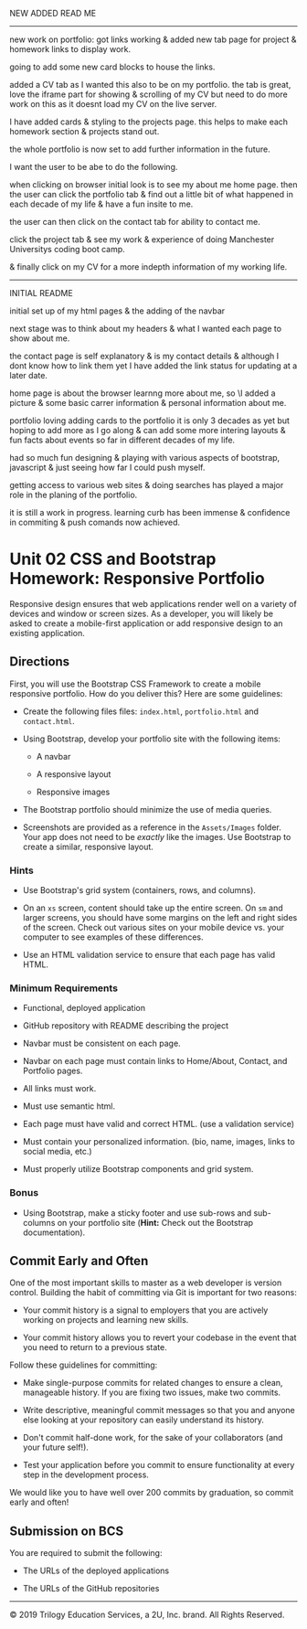 NEW ADDED READ ME
**********************
new work on portfolio: got links working & added new tab page for project & homework links to display work.

going to add some new card blocks to house the links.

added a CV tab as I wanted this also to be on my portfolio. the tab is great, love the iframe part for showing & scrolling of my CV but need to do more work on this as it doesnt load my CV on the live server.

I have added cards & styling to the projects page. this helps to make each homework section & projects stand out.

the whole portfolio is now set to add further information in the future.

I want the user to be abe to do the following.

when clicking on browser initial look is to see my about me home page.
then the user can click the portfolio tab & find out a little bit of what happened in each decade of my life & have a fun insite to me.

the user can then click on the contact tab for ability to contact me.

click the project tab & see my work & experience of doing Manchester Universitys coding boot camp.

& finally click on my CV for a more indepth information of my working life.

********************
INITIAL README

initial set up of my html pages & the adding of the navbar

next stage was to think about my headers & what I wanted each page to show about me.

the contact page is self explanatory & is my contact details & although I dont know how to link them yet I have added the link status for updating at a later date.

home page is about the browser learnng more about me, so \I added a picture & some basic carrer information & personal information about me.

portfolio loving adding cards to the portfolio it is only 3 decades as yet but hoping to add more as I go along & can add some more intering layouts & fun facts about events so far in different decades of my life.

had so much fun designing & playing with various aspects of bootstrap, javascript & just seeing how far I could push myself. 

getting access to various web sites & doing searches has played a major role in the planing of the portfolio.

it is still a work in progress. learning curb has been immense & confidence in commiting & push comands now achieved.

# Unit 02 CSS and Bootstrap Homework: Responsive Portfolio

Responsive design ensures that web applications render well on a variety of devices and window or screen sizes. As a developer, you will likely be asked to create a mobile-first application or add responsive design to an existing application. 


## Directions

First, you will use the Bootstrap CSS Framework to create a mobile responsive portfolio. How do you deliver this? Here are some guidelines:

* Create the following files files: `index.html`, `portfolio.html` and `contact.html`.

* Using Bootstrap, develop your portfolio site with the following items:

   * A navbar

   * A responsive layout

   * Responsive images

* The Bootstrap portfolio should minimize the use of media queries.

* Screenshots are provided as a reference in the `Assets/Images` folder. Your app does not need to be _exactly_ like the images. Use Bootstrap to create a similar, responsive layout.

### Hints

* Use Bootstrap's grid system (containers, rows, and columns).

* On an `xs` screen, content should take up the entire screen. On `sm` and larger screens, you should have some margins on the left and right sides of the screen. Check out various sites on your mobile device vs. your computer to see examples of these differences.

* Use an HTML validation service to ensure that each page has valid HTML.

### Minimum Requirements

* Functional, deployed application

* GitHub repository with README describing the project

* Navbar must be consistent on each page.

* Navbar on each page must contain links to Home/About, Contact, and Portfolio pages.

* All links must work.

* Must use semantic html.

* Each page must have valid and correct HTML. (use a validation service)

* Must contain your personalized information. (bio, name, images, links to social media, etc.)

* Must properly utilize Bootstrap components and grid system.

### Bonus

* Using Bootstrap, make a sticky footer and use sub-rows and sub-columns on your portfolio site (**Hint:** Check out the Bootstrap documentation).

## Commit Early and Often

One of the most important skills to master as a web developer is version control. Building the habit of committing via Git is important for two reasons:

* Your commit history is a signal to employers that you are actively working on projects and learning new skills.

* Your commit history allows you to revert your codebase in the event that you need to return to a previous state.

Follow these guidelines for committing:

* Make single-purpose commits for related changes to ensure a clean, manageable history. If you are fixing two issues, make two commits.

* Write descriptive, meaningful commit messages so that you and anyone else looking at your repository can easily understand its history.

* Don't commit half-done work, for the sake of your collaborators (and your future self!).

* Test your application before you commit to ensure functionality at every step in the development process.

We would like you to have well over 200 commits by graduation, so commit early and often!

## Submission on BCS

You are required to submit the following:

* The URLs of the deployed applications

* The URLs of the GitHub repositories

- - -

© 2019 Trilogy Education Services, a 2U, Inc. brand. All Rights Reserved.
